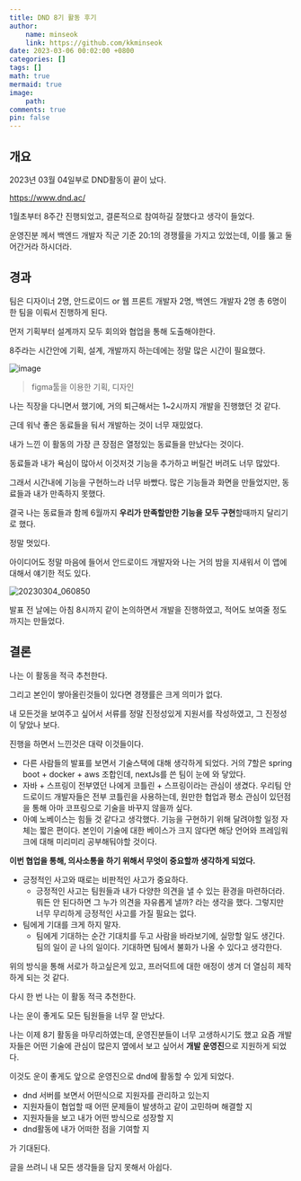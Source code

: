 ```yaml
---
title: DND 8기 활동 후기
author: 
    name: minseok
    link: https://github.com/kkminseok
date: 2023-03-06 00:02:00 +0800
categories: []
tags: []
math: true
mermaid: true
image: 
    path: 
comments: true
pin: false
---
```


## 개요

2023년 03월 04일부로 DND활동이 끝이 났다.

<https://www.dnd.ac/>

1월초부터 8주간 진행되었고, 결론적으로 참여하길 잘했다고 생각이 들었다.

운영진분 께서 백엔드 개발자 직군 기준 20:1의 경쟁률을 가지고 있었는데, 이를 뚫고 둘어간거라 하시더라.

## 경과

팀은 디자이너 2명, 안드로이드 or 웹 프론트 개발자 2명, 백엔드 개발자 2명 총 6명이 한 팀을 이뤄서 진행하게 된다.

먼저 기획부터 설계까지 모두 회의와 협업을 통해 도출해야한다.

8주라는 시간안에 기획, 설계, 개발까지 하는데에는 정말 많은 시간이 필요했다.

![image](https://user-images.githubusercontent.com/30401054/223126803-c1b81f15-a106-4290-99c6-9bbf5f66e793.png)
> figma툴을 이용한 기획, 디자인

나는 직장을 다니면서 했기에, 거의 퇴근해서는 1~2시까지 개발을 진행했던 것 같다.

근데 워낙 좋은 동료들을 둬서 개발하는 것이 너무 재밌었다.

내가 느낀 이 활동의 가장 큰 장점은 열정있는 동료들을 만났다는 것이다.

동료들과 내가 욕심이 많아서 이것저것 기능을 추가하고 버릴건 버려도 너무 많았다.

그래서 시간내에 기능을 구현하느라 너무 바빴다. 많은 기능들과 화면을 만들었지만, 동료들과 내가 만족하지 못했다.

결국 나는 동료들과 함께 6월까지 **우리가 만족할만한 기능을 모두 구현**할때까지 달리기로 했다.

정말 멋있다.

아이디어도 정말 마음에 들어서 안드로이드 개발자와 나는 거의 밤을 지새워서 이 앱에 대해서 얘기한 적도 있다.

![20230304_060850](https://user-images.githubusercontent.com/30401054/223127506-bc61b539-e40a-4fa9-97d1-0ce8f2d72b39.jpg)

발표 전 날에는 아침 8시까지 같이 논의하면서 개발을 진행하였고, 적어도 보여줄 정도까지는 만들었다.

## 결론

나는 이 활동을 적극 추천한다.

그리고 본인이 쌓아올린것들이 있다면 경쟁률은 크게 의미가 없다.

내 모든것을 보여주고 싶어서 서류를 정말 진정성있게 지원서를 작성하였고, 그 진정성이 닿았나 보다.

진행을 하면서 느낀것은 대략 이것들이다.

- 다른 사람들의 발표를 보면서 기술스택에 대해 생각하게 되었다. 거의 7할은 spring boot + docker + aws 조합인데, nextJs를 쓴 팀이 눈에 와 닿았다.
- 자바 + 스프링이 전부였던 나에게 코틀린 + 스프링이라는 관심이 생겼다. 우리팀 안드로이드 개발자들은 전부 코틀린을 사용하는데, 원만한 협업과 평소 관심이 있던점을 통해 아마 코프링으로 기술을 바꾸지 않을까 싶다.
- 아예 노베이스는 힘들 것 같다고 생각했다. 기능을 구현하기 위해 달려야할 일정 자체는 짧은 편이다. 본인이 기술에 대한 베이스가 크지 않다면 해당 언어와 프레임워크에 대해 미리미리 공부해둬야할 것이다.

**이번 협업을 통해, 의사소통을 하기 위해서 무엇이 중요할까 생각하게 되었다.**

- 긍정적인 사고와 때로는 비판적인 사고가 중요하다.
    - 긍정적인 사고는 팀원들과 내가 다양한 의견을 낼 수 있는 환경을 마련하더라. 뭐든 안 된다하면 그 누가 의견을 자유롭게 낼까? 라는 생각을 했다. 그렇지만 너무 무리하게 긍정적인 사고를 가질 필요는 없다.
- 팀에게 기대를 크게 하지 말자.
  - 팀에게 기대하는 순간 기대치를 두고 사람을 바라보기에, 실망할 일도 생긴다. 팀의 일이 곧 나의 일이다. 기대하면 팀에서 불화가 나올 수 있다고 생각한다. 

위의 방식을 통해 서로가 하고싶은게 있고, 프러덕트에 대한 애정이 생겨 더 열심히 제작하게 되는 것 같다.

다시 한 번 나는 이 활동 적극 추천한다.

나는 운이 좋게도 모든 팀원들을 너무 잘 만났다.

나는 이제 8기 활동을 마무리하였는데, 운영진분들이 너무 고생하시기도 했고 요즘 개발자들은 어떤 기술에 관심이 많은지 옆에서 보고 싶어서 **개발 운영진**으로 지원하게 되었다.

이것도 운이 좋게도 앞으로 운영진으로 dnd에 활동할 수 있게 되었다.

- dnd 서버를 보면서 어떤식으로 지원자를 관리하고 있는지
- 지원자들이 협업할 때 어떤 문제들이 발생하고 같이 고민하며 해결할 지
- 지원자들을 보고 내가 어떤 방식으로 성장할 지
- dnd활동에 내가 어떠한 점을 기여할 지

가 기대된다.


글을 쓰려니 내 모든 생각들을 담지 못해서 아쉽다.



